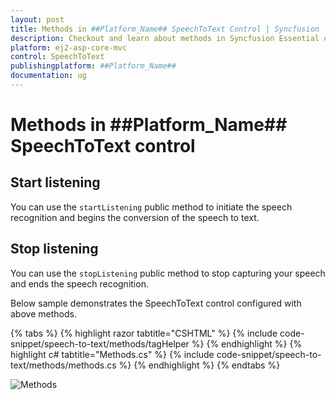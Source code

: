 ```yaml
---
layout: post
title: Methods in ##Platform_Name## SpeechToText Control | Syncfusion
description: Checkout and learn about methods in Syncfusion Essential ##Platform_Name## SpeechToText control, its elements, and more.
platform: ej2-asp-core-mvc
control: SpeechToText
publishingplatform: ##Platform_Name##
documentation: ug
---
```


# Methods in ##Platform_Name## SpeechToText control

## Start listening

You can use the `startListening` public method to initiate the speech recognition and begins the conversion of the speech to text.

## Stop listening

You can use the `stopListening` public method to stop capturing your speech and ends the speech recognition.

Below sample demonstrates the SpeechToText control configured with above methods.

{% tabs %}
{% highlight razor tabtitle="CSHTML" %}
{% include code-snippet/speech-to-text/methods/tagHelper %}
{% endhighlight %}
{% highlight c# tabtitle="Methods.cs" %}
{% include code-snippet/speech-to-text/methods/methods.cs %}
{% endhighlight %}
{% endtabs %}

![Methods](images/methods.png)